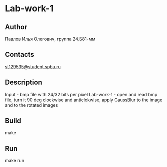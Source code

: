 # Lab-work-1
## Author
Павлов Илья Олегович, группа 24.Б81-мм
## Contacts
st129535@student.spbu.ru
## Description
Input - bmp file with 24/32 bits per pixel
Lab-work-1 - open and read bmp file, turn it 90 deg clockwise and anticlokwise, apply GaussBlur to the image and to the rotated images 
## Build
make
## Run
make run

